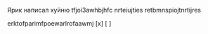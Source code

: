 Ярик написал хуйню
tfjoi3awhbjhfc nrteiujties
retbmnspiojtnrtijres

erktofparimfpoewarlrofaawmj
[x]
[ ]